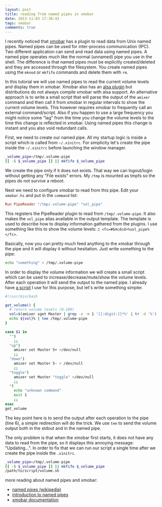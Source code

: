 ```yaml
---
layout: post
title: reading from named pipes in xmobar
date: 2013-11-03 17:38:43
tags: xmobar
comments: true
---
```


I recently noticed that [xmobar]([https://github.com/jaor/xmobar) has a plugin to read data from Unix named pipes. Named pipes can be used for inter-process communication (IPC). Two different application can send and read data using named pipes. A named pipe operates much like the normal (unnamed) pipe you use in the shell. The difference is that named pipes must be explicitly created/deleted and they are accessed through the filesystem. You create named pipes using the `mknod` or `mkfifo` commands and delete them with `rm`.

In this tutorial we will use named pipes to read the current volume levels and display them in xmobar. Xmobar also has an [alsa plugin](https://github.com/jaor/xmobar/blob/master/readme.md#volume-mixer-element-args-refreshrate) but distributions do not always compile xmobar with alsa support. An alternative approach is to write a small script that will parse the output of the `amixer` command and then call it from xmobar in regular intervals to show the current volume levels. This however requires xmobar to frequently call an external command/script. Also if you happen to use a large frequency you might notice some "lag" from the time you change the volume levels to the time this change is reflected in xmobar. Using named pipes this change is instant and you also void redundant calls.

First, we need to create our named pipe. All my startup logic is inside a script which is called from `~/.xinitrc`. For simplicity let's create the pipe inside the `~/.xinitrc` before launching the window manager.

```bash
_volume_pipe=/tmp/.volume-pipe
[[ -S $_volume_pipe ]] || mkfifo $_volume_pipe
```
We create the pipe only if it does not exists. That way we can logout/login without getting any "File exists" errors. My `/tmp` is mounted as tmpfs so the pipes do not survive a reboot.

Next we need to configure xmobar to read from this pipe. Edit your `xmobar.hs` and put in the `command` list:

```haskell
Run PipeReader "/tmp/.volume-pipe" "vol_pipe"
```

This registers the PipeReader plugin to read from `/tmp/.volume-pipe`. It also makes the `vol_pipe` alias available in the output template. The template is used to describe how to display information gathered from the plugins. I use something like this to show the volume levels: `♫ <fc=#b4cdcd>%vol_pipe%</fc>`.

Basically, now you can pretty much feed anything to the xmobar through the pipe and it will display it without hesitation. Just write something to the pipe:

```bash
echo "something" > /tmp/.volume-pipe
```

In order to display the volume information we will create a small script which can be used to increase/decrease/mute/show the volume levels. After each operation it will send the output to the named pipe. I already have [a script](https://github.com/tlatsas/dotfiles/blob/master/bin/alsavol) I use for this purpose, but let's write something simpler.

```bash volume.sh
#!/usr/bin/bash

get_volume() {
  # return volume levels (0-100)
  vol=$(amixer sget Master | grep -o -m 1 '[[:digit:]]*%' | tr -d '%')
  echo ${vol}% | tee /tmp/.volume-pipe
}

case $1 in
  "")
    ;;
  "up")
    amixer set Master 5+ >/dev/null
    ;;
  "down")
    amixer set Master 5- > /dev/null
    ;;
  "toggle")
    amixer set Master "toggle" >/dev/null
    ;;
  *)
    echo "unknown command"
    exit 1
    ;;
esac
get_volume

```

The key point here is to send the output after each operation to the pipe (line 6), a simple redirection will do the trick. We use `tee` to send the volume output both in the stdout and in the named pipe.

The only problem is that when the xmobar first starts, it does not have any data to read from the pipe, so it displays this annoying message: "Updating...". In order to fix that we can run our script a single time after we create the pipe inside the `.xinitrc`.

```bash
_volume_pipe=/tmp/.volume-pipe
[[ -S $_volume_pipe ]] || mkfifo $_volume_pipe
/path/to/script/volume.sh
```

more reading about named pipes and xmobar:

- [named pipes (wikipedia)](https://en.wikipedia.org/wiki/Named_pipe)
- [introduction to named pipes](http://www.linuxjournal.com/article/2156)
- [xmobar documentation](https://github.com/jaor/xmobar/blob/master/readme.md)
